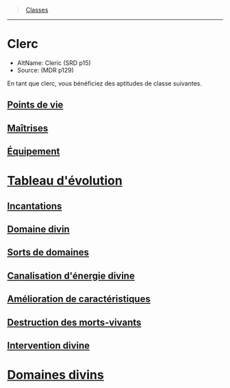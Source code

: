 ﻿---
!ClassItem
Name: Clerc
AltName: Cleric (SRD p15)
Source: (MDR p129)
Id: cleric_hd.md#clerc
RootId: cleric_hd.md
ParentLink: classes_hd.md
ParentName: Classes
NameLevel: 1
Attributes:
  ParentNameLink: '[Classes](hd_classes.md)'
  Markdown: >+
    >  <!--ParentNameLink-->[Classes](hd_classes.md)<!--/ParentNameLink-->


    ---



    # <!--Name-->Clerc<!--/Name-->


    - AltName: <!--AltName-->Cleric (SRD p15)<!--/AltName-->

    - Source: <!--Source-->(MDR p129)<!--/Source-->


    En tant que clerc, vous bénéficiez des aptitudes de classe suivantes.

  Name: Clerc
  AltName: Cleric (SRD p15)
  Source: (MDR p129)
AttributesDictionary: >+
  ParentNameLink: '[Classes](hd_classes.md)'

  Markdown: >+

    >  <!--ParentNameLink-->[Classes](hd_classes.md)<!--/ParentNameLink-->





    ---







    # <!--Name-->Clerc<!--/Name-->





    - AltName: <!--AltName-->Cleric (SRD p15)<!--/AltName-->



    - Source: <!--Source-->(MDR p129)<!--/Source-->





    En tant que clerc, vous bénéficiez des aptitudes de classe suivantes.



  Name: Clerc

  AltName: Cleric (SRD p15)

  Source: (MDR p129)

---
>  [Classes](hd_classes.md)

---


# Clerc

- AltName: Cleric (SRD p15)
- Source: (MDR p129)

En tant que clerc, vous bénéficiez des aptitudes de classe suivantes.



## [Points de vie](hd_cleric_points_de_vie.md)



## [Maîtrises](hd_cleric_maitrises.md)



## [Équipement](hd_cleric_equipement.md)



# [Tableau d'évolution](hd_cleric_tableau_devolution.md)



## [Incantations](hd_cleric_incantations.md)



## [Domaine divin](hd_cleric_domaine_divin.md)



## [Sorts de domaines](hd_cleric_sorts_de_domaines.md)



## [Canalisation d'énergie divine](hd_cleric_canalisation_denergie_divine.md)



## [Amélioration de caractéristiques](hd_cleric_amelioration_de_caracteristiques.md)



## [Destruction des morts-vivants](hd_cleric_destruction_des_morts_vivants.md)



## [Intervention divine](hd_cleric_intervention_divine.md)



# [Domaines divins](hd_cleric_domaines_divins.md)

